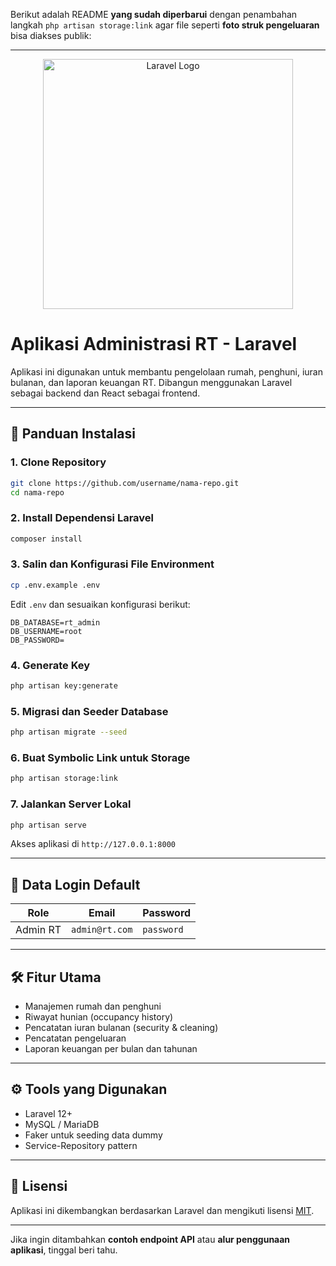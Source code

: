 Berikut adalah README **yang sudah diperbarui** dengan penambahan langkah `php artisan storage:link` agar file seperti **foto struk pengeluaran** bisa diakses publik:

---

<p align="center"><img src="https://raw.githubusercontent.com/laravel/art/master/logo-lockup/5%20SVG/2%20CMYK/1%20Full%20Color/laravel-logolockup-cmyk-red.svg" width="400" alt="Laravel Logo"></p>

# Aplikasi Administrasi RT - Laravel

Aplikasi ini digunakan untuk membantu pengelolaan rumah, penghuni, iuran bulanan, dan laporan keuangan RT. Dibangun menggunakan Laravel sebagai backend dan React sebagai frontend.

---

## 🚀 Panduan Instalasi

### 1. Clone Repository

```bash
git clone https://github.com/username/nama-repo.git
cd nama-repo
```

### 2. Install Dependensi Laravel

```bash
composer install
```

### 3. Salin dan Konfigurasi File Environment

```bash
cp .env.example .env
```

Edit `.env` dan sesuaikan konfigurasi berikut:

```env
DB_DATABASE=rt_admin
DB_USERNAME=root
DB_PASSWORD=
```

### 4. Generate Key

```bash
php artisan key:generate
```

### 5. Migrasi dan Seeder Database

```bash
php artisan migrate --seed
```

### 6. Buat Symbolic Link untuk Storage

```bash
php artisan storage:link
```


### 7. Jalankan Server Lokal

```bash
php artisan serve
```

Akses aplikasi di `http://127.0.0.1:8000`

---

## 🧪 Data Login Default

| Role     | Email          | Password   |
| -------- | -------------- | ---------- |
| Admin RT | `admin@rt.com` | `password` |

---

## 🛠️ Fitur Utama

* Manajemen rumah dan penghuni
* Riwayat hunian (occupancy history)
* Pencatatan iuran bulanan (security & cleaning)
* Pencatatan pengeluaran
* Laporan keuangan per bulan dan tahunan

---

## ⚙️ Tools yang Digunakan

* Laravel 12+
* MySQL / MariaDB
* Faker untuk seeding data dummy
* Service-Repository pattern

---

## 📄 Lisensi

Aplikasi ini dikembangkan berdasarkan Laravel dan mengikuti lisensi [MIT](https://opensource.org/licenses/MIT).

---

Jika ingin ditambahkan **contoh endpoint API** atau **alur penggunaan aplikasi**, tinggal beri tahu.

